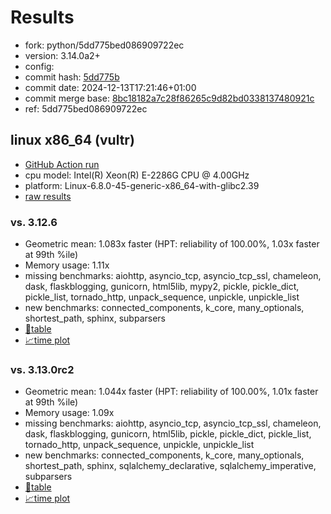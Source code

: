 # Results

- fork: python/5dd775bed086909722ec
- version: 3.14.0a2+
- config: 
- commit hash: [5dd775b](https://github.com/python/cpython/commit/5dd775b)
- commit date: 2024-12-13T17:21:46+01:00
- commit merge base: [8bc18182a7c28f86265c9d82bd0338137480921c](https://github.com/python/cpython/commit/8bc18182a7c28f86265c9d82bd0338137480921c)
- ref: 5dd775bed086909722ec

## linux x86_64 (vultr)

- [GitHub Action run](https://github.com/facebookexperimental/free-threading-benchmarking/actions/runs/12322649011)
- cpu model: Intel(R) Xeon(R) E-2286G CPU @ 4.00GHz
- platform: Linux-6.8.0-45-generic-x86_64-with-glibc2.39
- [raw results](bm-20241213-vultr-x86_64-python-5dd775bed086909722ec-3.14.0a2%2B-5dd775b.json)

### vs. 3.12.6

- Geometric mean: 1.083x faster (HPT: reliability of 100.00%, 1.03x faster at 99th %ile)
- Memory usage: 1.11x
- missing benchmarks: aiohttp, asyncio_tcp, asyncio_tcp_ssl, chameleon, dask, flaskblogging, gunicorn, html5lib, mypy2, pickle, pickle_dict, pickle_list, tornado_http, unpack_sequence, unpickle, unpickle_list
- new benchmarks: connected_components, k_core, many_optionals, shortest_path, sphinx, subparsers
- [📄table](bm-20241213-vultr-x86_64-python-5dd775bed086909722ec-3.14.0a2%2B-5dd775b-vs-3.12.6.md)
- [📈time plot](bm-20241213-vultr-x86_64-python-5dd775bed086909722ec-3.14.0a2%2B-5dd775b-vs-3.12.6.svg)

### vs. 3.13.0rc2

- Geometric mean: 1.044x faster (HPT: reliability of 100.00%, 1.01x faster at 99th %ile)
- Memory usage: 1.09x
- missing benchmarks: aiohttp, asyncio_tcp, asyncio_tcp_ssl, chameleon, dask, flaskblogging, gunicorn, html5lib, pickle, pickle_dict, pickle_list, tornado_http, unpack_sequence, unpickle, unpickle_list
- new benchmarks: connected_components, k_core, many_optionals, shortest_path, sphinx, sqlalchemy_declarative, sqlalchemy_imperative, subparsers
- [📄table](bm-20241213-vultr-x86_64-python-5dd775bed086909722ec-3.14.0a2%2B-5dd775b-vs-3.13.0rc2.md)
- [📈time plot](bm-20241213-vultr-x86_64-python-5dd775bed086909722ec-3.14.0a2%2B-5dd775b-vs-3.13.0rc2.svg)


